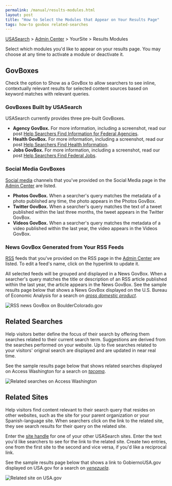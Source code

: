 ```yaml
---
permalink: /manual/results-modules.html
layout: post
title: "How to Select the Modules that Appear on Your Results Page"
tags: how-to govbox related-searches
---
```

[USASearch](http://usasearch.howto.gov) > [Admin Center](http://search.usa.gov/affiliates/home) > YourSite > Results Modules

Select which modules you'd like to appear on your results page. You may choose at any time to activate a module or deactivate it.

## GovBoxes

Check the option to Show as a GovBox to allow searchers to see inline, contextually relevant results for selected content sources based on keyword matches with relevant queries.

### GovBoxes Built by USASearch

USASearch currently provides three pre-built GovBoxes.

* **Agency GovBox.** For more information, including a screenshot, read our post [Help Searchers Find Information for Federal Agencies](/manual/govbox-agencies.html).
* **Health GovBox.** For more information, including a screenshot, read our post [Help Searchers Find Health Information](/manual/govbox-health.html).
* **Jobs GovBox.** For more information, including a screenshot, read our post [Help Searchers Find Federal Jobs](/manual/govbox-jobs.html).

### Social Media GovBoxes

[Social media](/manual/social-media.html) channels that you've provided on the Social Media page in the [Admin Center](http://search.usa.gov/affiliates/home) are listed. 

* **Photos GovBox.** When a searcher's query matches the metadata of a photo published any time, the photo appears in the Photos GovBox. 
* **Twitter GovBox.** When a searcher's query matches the text of a tweet published within the last three months, the tweet appears in the Twitter GovBox. 
* **Videos GovBox.** When a searcher's query matches the metadata of a video published within the last year, the video appears in the Videos GovBox. 

### News GovBox Generated from Your RSS Feeds

[RSS](/manual/rss.html) feeds that you've provided on the RSS page in the [Admin Center](http://search.usa.gov/affiliates/home) are listed. To edit a feed's name, click on the hyperlink to update it.

All selected feeds will be grouped and displayed in a News GovBox. When a searcher's query matches the title or description of an RSS article published within the last year, the article appears in the News GovBox. See the sample results page below that shows a News GovBox displayed on the U.S. Bureau of Economic Analysis for a search on *[gross domestic product](http://search.bea.gov/search?query=gross+domestic+product&affiliate=u.s.bureauofeconomicanalysis)*.

![RSS news GovBox on BoulderColorado.gov](http://f22818b4dfc10241d8a3-f1564c64756a8cfee25b6b19953b1d23.r31.cf2.rackcdn.com/govbox-news.png)

## Related Searches

Help visitors better define the focus of their search by offering them searches related to their current search term. Suggestions are derived from the searches performed on your website. Up to five searches related to your visitors' original search are displayed and are updated in near real time.

See the sample results page below that shows related searches displayed on Access Washington for a search on *[tacoma](http://search.usa.gov/search?affiliate=accesswashington&query=tacoma)*.

![Related searches on Access Washington](http://f22818b4dfc10241d8a3-f1564c64756a8cfee25b6b19953b1d23.r31.cf2.rackcdn.com/related-searches.png)

## Related Sites

Help visitors find content relevant to their search query that resides on other websites, such as the site for your parent organization or your Spanish-language site. When searchers click on the link to the related site, they see search results for their query on the related site.

Enter the [site handle](/manual/site-information.html) for one of your other USASearch sites. Enter the text you'd like searchers to see for the link to the related site. Create two entries, one from the first site to the second and vice versa, if you'd like a reciprocal link.

See the sample results page below that shows a link to GobiernoUSA.gov displayed on USA.gov for a search on *[venezuela](http://search.usa.gov/search?query=venezuela&affiliate=usagov)*.

![Related site on USA.gov](http://f22818b4dfc10241d8a3-f1564c64756a8cfee25b6b19953b1d23.r31.cf2.rackcdn.com/related-sites.png)